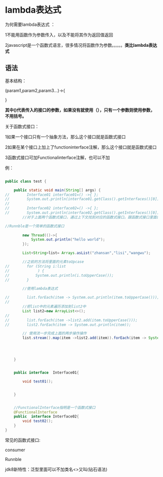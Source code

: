 # lambda表达式



为何需要lambda表达式 ：

1不能用函数作为参数传入，以及不能将其作为返回值返回

2javascript是一个函数式语言，很多情况将函数作为参数。。。。。**类比lambda表达式**

## 语法

基本结构：

(param1,param2,param3...)->{

}

**其中()代表传入的接口的参数，如果没有就使用（），只有一个参数则使用参数，不用括号。**

关于函数式接口：

1如果一个接口只有一个抽象方法，那么这个接口就是函数式接口

2如果在某个接口上加上了functioninterface注解，那么这个接口就是函数式接口

3函数式接口可加Functionalinterface注解，也可以不加

例：

```java

public class test {

    public static void main(String[] args) {
//        Interface01 interface01=() ->{ };
//        System.out.println(interface01.getClass().getInterfaces()[0]);
//
//        Interface02 interface02=() ->{ };
//        System.out.println(interface02.getClass().getInterfaces()[0]);
        //对于上面两个函数式接口，通过上下文找到对应的函数式接口。跟函数式接口里面的方法名没什么关系

//Runnble是一个简单的函数式接口
      
        new Thread(()->{
            System.out.println("hello world");
        });

        List<String>list= Arrays.asList("zhansan","lisi","wangwu");

        //之前的方法将里面的元素toUpcase
//        for (String i:list
//             ) {
//            System.out.println(i.toUpperCase());
//        }

        //使用lambda表达式

//        list.forEach(item -> System.out.println(item.toUpperCase()));
//
        //把list中的元素遍历添加到list2中
        List list2=new ArrayList<>();
//
//        list.forEach(item ->list2.add(item.toUpperCase()));
//        list2.forEach(item -> System.out.println(item));

        // 使用流一步完成上面的两步操作操作
        list.stream().map(item ->list2.add(item)).forEach(item -> System.out.println(item));




    }


    public interface  Interface01{

        void test01();


    }


    //FunctionalInterface指明是一个函数式接口
    @FunctionalInterface
    public  interface Interface02{
        void test02();
    }
}

```







常见的函数式接口:

consumer

Runnble

jdk8新特性：泛型里面可以不加类名<>又叫(钻石语法)